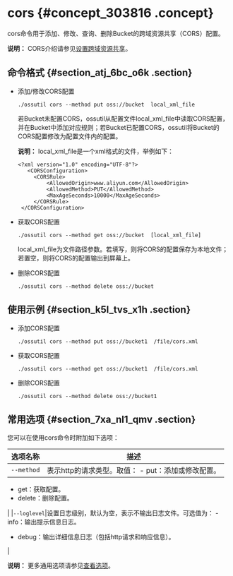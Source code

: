 # cors {#concept_303816 .concept}

cors命令用于添加、修改、查询、删除Bucket的跨域资源共享（CORS）配置。

**说明：** CORS介绍请参见[设置跨域资源共享](../../../../cn.zh-CN/开发指南/存储空间（Bucket）/设置跨域资源共享.md#)。

## 命令格式 {#section_atj_6bc_o6k .section}

-   添加/修改CORS配置

    ``` {#codeblock_wxf_gql_wyx}
    ./ossutil cors --method put oss://bucket  local_xml_file
    ```

    若Bucket未配置CORS，ossutil从配置文件local\_xml\_file中读取CORS配置，并在Bucket中添加对应规则；若Bucket已配置CORS，ossutil将Bucket的CORS配置修改为配置文件内的配置。

    **说明：** local\_xml\_file是一个xml格式的文件，举例如下：

    ``` {#codeblock_p1s_q1x_p3u}
    <?xml version="1.0" encoding="UTF-8"?>
       <CORSConfiguration>
         <CORSRule>
             <AllowedOrigin>www.aliyun.com</AllowedOrigin>
             <AllowedMethod>PUT</AllowedMethod>
             <MaxAgeSeconds>10000</MaxAgeSeconds>
         </CORSRule>
     </CORSConfiguration>
    ```

-   获取CORS配置

    ``` {#codeblock_vut_t5s_mxo}
    ./ossutil cors --method get oss://bucket  [local_xml_file]
    ```

    local\_xml\_file为文件路径参数。若填写，则将CORS的配置保存为本地文件；若置空，则将CORS的配置输出到屏幕上。

-   删除CORS配置

    ``` {#codeblock_mm6_4la_ejt}
    ./ossutil cors --method delete oss://bucket
    ```


## 使用示例 {#section_k5l_tvs_x1h .section}

-   添加CORS配置

    ``` {#codeblock_s64_4p1_asf}
    ./ossutil cors --method put oss://bucket1  /file/cors.xml
    ```

-   获取CORS配置

    ``` {#codeblock_1de_rbo_rk1}
    ./ossutil cors --method get oss://bucket1  /file/cors.xml
    ```

-   删除CORS配置

    ``` {#codeblock_1jd_5wm_ywg}
    ./ossutil cors --method delete oss://bucket1  
    ```


## 常用选项 {#section_7xa_nl1_qmv .section}

您可以在使用cors命令时附加如下选项：

|选项名称|描述|
|----|--|
|`--method`|表示http的请求类型。取值： -   put：添加或修改配置。
-   get：获取配置。
-   delete：删除配置。

 |
|`--loglevel`|设置日志级别，默认为空，表示不输出日志文件。可选值为： -   info：输出提示信息日志。
-   debug：输出详细信息日志（包括http请求和响应信息）。

 |

**说明：** 更多通用选项请参见[查看选项](cn.zh-CN/常用工具/命令行工具ossutil/查看选项.md#)。

